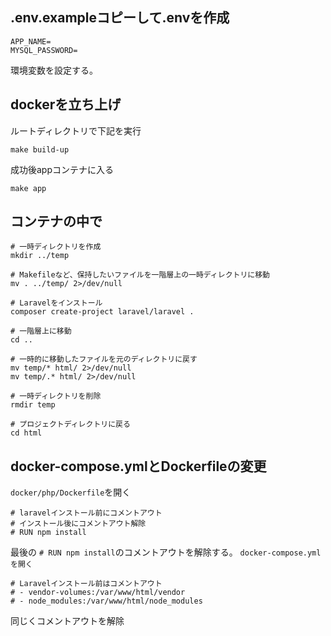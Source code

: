 ## .env.exampleコピーして.envを作成
```
APP_NAME=
MYSQL_PASSWORD=
```
環境変数を設定する。
## dockerを立ち上げ
ルートディレクトリで下記を実行
```
make build-up
```
成功後appコンテナに入る
```
make app
```
## コンテナの中で
```
# 一時ディレクトリを作成
mkdir ../temp

# Makefileなど、保持したいファイルを一階層上の一時ディレクトリに移動
mv . ../temp/ 2>/dev/null

# Laravelをインストール
composer create-project laravel/laravel .

# 一階層上に移動
cd ..

# 一時的に移動したファイルを元のディレクトリに戻す
mv temp/* html/ 2>/dev/null
mv temp/.* html/ 2>/dev/null

# 一時ディレクトリを削除
rmdir temp

# プロジェクトディレクトリに戻る
cd html
```
## docker-compose.ymlとDockerfileの変更
`docker/php/Dockerfile`を開く
```
# laravelインストール前にコメントアウト
# インストール後にコメントアウト解除
# RUN npm install
```
最後の `# RUN npm install`のコメントアウトを解除する。
`docker-compose.ymlを開く`
```
# Laravelインストール前はコメントアウト
# - vendor-volumes:/var/www/html/vendor
# - node_modules:/var/www/html/node_modules
```
同じくコメントアウトを解除
